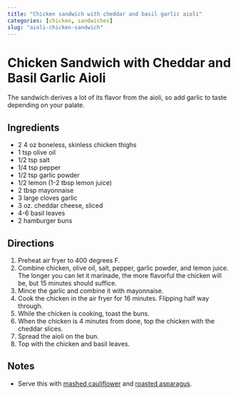 ```yaml
---
title: "Chicken sandwich with cheddar and basil garlic aioli"
categories: [chicken, sandwiches]
slug: "aioli-chicken-sandwich"
---
```


# Chicken Sandwich with Cheddar and Basil Garlic Aioli

The sandwich derives a lot of its flavor from the aioli, so add garlic to taste depending on your palate.

## Ingredients
* 2 4 oz boneless, skinless chicken thighs
* 1 tsp olive oil
* 1/2 tsp salt
* 1/4 tsp pepper
* 1/2 tsp garlic powder
* 1/2 lemon (1-2 tbsp lemon juice)
* 2 tbsp mayonnaise
* 3 large cloves garlic
* 3 oz. cheddar cheese, sliced
* 4-6 basil leaves
* 2 hamburger buns

## Directions
1. Preheat air fryer to 400 degrees F.
2. Combine chicken, olive oil, salt, pepper, garlic powder, and lemon juice. The longer you can let it 
marinade, the more flavorful the chicken will be, but 15 minutes should suffice.
3. Mince the garlic and combine it with mayonnaise.
4. Cook the chicken in the air fryer for 16 minutes.  Flipping half way through.
5. While the chicken is cooking, toast the buns.
6. When the chicken is 4 minutes from done, top the chicken with the cheddar slices.
7. Spread the aioli on the bun.
8. Top with the chicken and basil leaves.

## Notes
* Serve this with [mashed cauliflower](/bistro/mashed-cauliflower) and [roasted asparagus](/bistro/roasted-asparagus).

